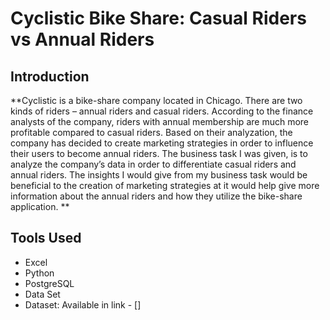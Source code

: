 # Cyclistic Bike Share: Casual Riders vs Annual Riders 



## Introduction

**Cyclistic is a bike-share company located in Chicago. There are two kinds of riders – annual riders 
and casual riders. According to the finance analysts of the company, riders with annual 
membership are much more profitable compared to casual riders. Based on their analyzation, the 
company has decided to create marketing strategies in order to influence their users to become 
annual riders. The business task I was given, is to analyze the company’s data in order to 
differentiate casual riders and annual riders. The insights I would give from my business task 
would be beneficial to the creation of marketing strategies at it would help give more information 
about the annual riders and how they utilize the bike-share application.  **


## Tools Used

- Excel
- Python
- PostgreSQL
- Data Set
- Dataset: Available in link - []


